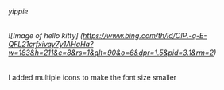 ###### yippie


###### ![Image of hello kitty] (https://www.bing.com/th/id/OIP.-q-E-QFL21crfxivay7y1AHaHa?w=183&h=211&c=8&rs=1&qlt=90&o=6&dpr=1.5&pid=3.1&rm=2)



I added multiple icons to make the font size smaller

